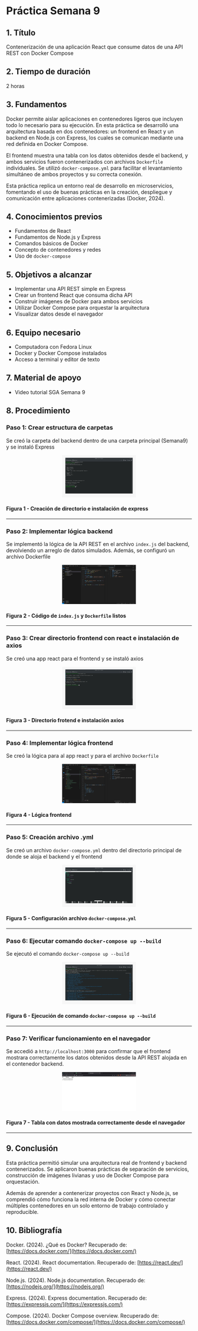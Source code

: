 # Práctica Semana 9

## 1. Título

Contenerización de una aplicación React que consume datos de una API REST con Docker Compose

## 2. Tiempo de duración

2 horas

## 3. Fundamentos

Docker permite aislar aplicaciones en contenedores ligeros que incluyen todo lo necesario para su ejecución. En esta práctica se desarrolló una arquitectura basada en dos contenedores: un frontend en React y un backend en Node.js con Express, los cuales se comunican mediante una red definida en Docker Compose.

El frontend muestra una tabla con los datos obtenidos desde el backend, y ambos servicios fueron contenerizados con archivos `Dockerfile` individuales. Se utilizó `docker-compose.yml` para facilitar el levantamiento simultáneo de ambos proyectos y su correcta conexión.

Esta práctica replica un entorno real de desarrollo en microservicios, fomentando el uso de buenas prácticas en la creación, despliegue y comunicación entre aplicaciones contenerizadas (Docker, 2024).

## 4. Conocimientos previos

- Fundamentos de React
- Fundamentos de Node.js y Express
- Comandos básicos de Docker
- Concepto de contenedores y redes
- Uso de `docker-compose`

## 5. Objetivos a alcanzar

- Implementar una API REST simple en Express
- Crear un frontend React que consuma dicha API
- Construir imágenes de Docker para ambos servicios
- Utilizar Docker Compose para orquestar la arquitectura
- Visualizar datos desde el navegador

## 6. Equipo necesario

- Computadora con Fedora Linux
- Docker y Docker Compose instalados
- Acceso a terminal y editor de texto

## 7. Material de apoyo

- Video tutorial SGA Semana 9

## 8. Procedimiento

### Paso 1: Crear estructura de carpetas

Se creó la carpeta del backend dentro de una carpeta principal (Semana9) y se instaló Express

<p align="center">
  <img src="./assets/1.jpg" style="max-width: 200px;">
</p>

#### Figura 1 - Creación de directorio e instalación de express

---

### Paso 2: Implementar lógica backend

Se implementó la lógica de la API REST en el archivo `index.js` del backend, devolviendo un arreglo de datos simulados. Además, se configuró un archivo Dockerfile

<p align="center">
  <img src="./assets/2.jpg" style="max-width: 200px;">
</p>

#### Figura 2 - Código de `index.js` y `Dockerfile` listos

---

### Paso 3: Crear directorio frontend con react e instalación de axios

Se creó una app react para el frontend y se instaló axios

<p align="center">
  <img src="./assets/3.jpg" style="max-width: 200px;">
</p>

#### Figura 3 - Directorio frotend e instalación axios

---

### Paso 4: Implementar lógica frontend

Se creó la lógica para al app react y para el archivo `Dockerfile`

<p align="center">
  <img src="./assets/4.jpg" style="max-width: 200px;">
</p>

#### Figura 4 - Lógica frontend

---

### Paso 5: Creación archivo .yml

Se creó un archivo `docker-compose.yml` dentro del directorio principal de donde se aloja el backend y el frontend

<p align="center">
  <img src="./assets/5.jpg" style="max-width: 200px;">
</p>

#### Figura 5 - Configuración archivo `docker-compose.yml`

---

### Paso 6: Ejecutar comando `docker-compose up --build`

Se ejecutó el comando `docker-compose up --build`

<p align="center">
  <img src="./assets/6.jpg" style="max-width: 200px;">
</p>

#### Figura 6 - Ejecución de comando `docker-compose up --build`

---

### Paso 7: Verificar funcionamiento en el navegador

Se accedió a `http://localhost:3000` para confirmar que el frontend mostrara correctamente los datos obtenidos desde la API REST alojada en el contenedor backend.

<p align="center">
  <img src="./assets/7.jpg" style="max-width: 200px;">
</p>

#### Figura 7 - Tabla con datos mostrada correctamente desde el navegador

---

## 9. Conclusión

Esta práctica permitió simular una arquitectura real de frontend y backend contenerizados. Se aplicaron buenas prácticas de separación de servicios, construcción de imágenes livianas y uso de Docker Compose para orquestación.

Además de aprender a contenerizar proyectos con React y Node.js, se comprendió cómo funciona la red interna de Docker y cómo conectar múltiples contenedores en un solo entorno de trabajo controlado y reproducible.

## 10. Bibliografía

Docker. (2024). ¿Qué es Docker? Recuperado de: [https://docs.docker.com/](https://docs.docker.com/)

React. (2024). React documentation. Recuperado de: [https://react.dev/](https://react.dev/)

Node.js. (2024). Node.js documentation. Recuperado de: [https://nodejs.org/](https://nodejs.org/)

Express. (2024). Express documentation. Recuperado de: [https://expressjs.com/](https://expressjs.com/)

Compose. (2024). Docker Compose overview. Recuperado de: [https://docs.docker.com/compose/](https://docs.docker.com/compose/)
